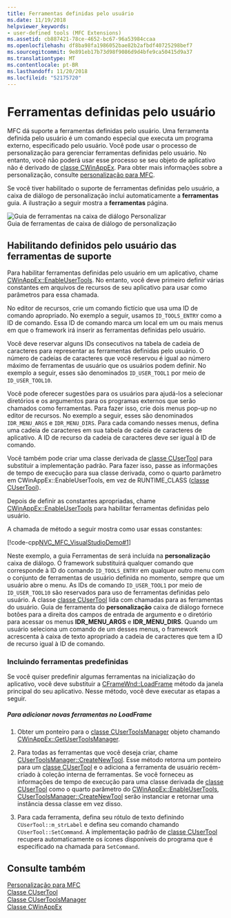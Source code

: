 ```yaml
---
title: Ferramentas definidas pelo usuário
ms.date: 11/19/2018
helpviewer_keywords:
- user-defined tools (MFC Extensions)
ms.assetid: cb887421-78ce-4652-bc67-96a53984ccaa
ms.openlocfilehash: df8ba98fa1986052bae82b2afbdf40725298bef7
ms.sourcegitcommit: 9e891eb17b73d98f9086d9d4bfe9ca50415d9a37
ms.translationtype: MT
ms.contentlocale: pt-BR
ms.lasthandoff: 11/20/2018
ms.locfileid: "52175720"
---
```

# <a name="user-defined-tools"></a>Ferramentas definidas pelo usuário

MFC dá suporte a ferramentas definidas pelo usuário. Uma ferramenta definida pelo usuário é um comando especial que executa um programa externo, especificado pelo usuário. Você pode usar o processo de personalização para gerenciar ferramentas definidas pelo usuário. No entanto, você não poderá usar esse processo se seu objeto de aplicativo não é derivado de [classe CWinAppEx](../mfc/reference/cwinappex-class.md). Para obter mais informações sobre a personalização, consulte [personalização para MFC](../mfc/customization-for-mfc.md).

Se você tiver habilitado o suporte de ferramentas definidas pelo usuário, a caixa de diálogo de personalização inclui automaticamente a **ferramentas** guia. A ilustração a seguir mostra a **ferramentas** página.

![Guia de ferramentas na caixa de diálogo Personalizar](../mfc/media/custdialogboxtoolstab.png "guia de ferramentas na caixa de diálogo Personalizar") <br/>
Guia de ferramentas de caixa de diálogo de personalização

## <a name="enabling-user-defined-tools-support"></a>Habilitando definidos pelo usuário das ferramentas de suporte

Para habilitar ferramentas definidas pelo usuário em um aplicativo, chame [CWinAppEx::EnableUserTools](../mfc/reference/cwinappex-class.md#enableusertools). No entanto, você deve primeiro definir várias constantes em arquivos de recursos de seu aplicativo para usar como parâmetros para essa chamada.

No editor de recursos, crie um comando fictício que usa uma ID de comando apropriado. No exemplo a seguir, usamos `ID_TOOLS_ENTRY` como a ID de comando. Essa ID de comando marca um local em um ou mais menus em que o framework irá inserir as ferramentas definidas pelo usuário.

Você deve reservar alguns IDs consecutivos na tabela de cadeia de caracteres para representar as ferramentas definidas pelo usuário. O número de cadeias de caracteres que você reservou é igual ao número máximo de ferramentas de usuário que os usuários podem definir. No exemplo a seguir, esses são denominados `ID_USER_TOOL1` por meio de `ID_USER_TOOL10`.

Você pode oferecer sugestões para os usuários para ajudá-los a selecionar diretórios e os argumentos para os programas externos que serão chamados como ferramentas. Para fazer isso, crie dois menus pop-up no editor de recursos. No exemplo a seguir, esses são denominados `IDR_MENU_ARGS` e `IDR_MENU_DIRS`. Para cada comando nesses menus, defina uma cadeia de caracteres em sua tabela de cadeia de caracteres de aplicativo. A ID de recurso da cadeia de caracteres deve ser igual à ID de comando.

Você também pode criar uma classe derivada de [classe CUserTool](../mfc/reference/cusertool-class.md) para substituir a implementação padrão. Para fazer isso, passe as informações de tempo de execução para sua classe derivada, como o quarto parâmetro em CWinAppEx::EnableUserTools, em vez de RUNTIME_CLASS ([classe CUserTool](../mfc/reference/cusertool-class.md)).

Depois de definir as constantes apropriadas, chame [CWinAppEx::EnableUserTools](../mfc/reference/cwinappex-class.md#enableusertools) para habilitar ferramentas definidas pelo usuário.

A chamada de método a seguir mostra como usar essas constantes:

[!code-cpp[NVC_MFC_VisualStudioDemo#1](../mfc/codesnippet/cpp/user-defined-tools_1.cpp)]

Neste exemplo, a guia Ferramentas de será incluída na **personalização** caixa de diálogo. O framework substituirá qualquer comando que corresponde à ID do comando `ID_TOOLS_ENTRY` em qualquer outro menu com o conjunto de ferramentas de usuário definida no momento, sempre que um usuário abre o menu. As IDs de comando `ID_USER_TOOL1` por meio de `ID_USER_TOOL10` são reservados para uso de ferramentas definidas pelo usuário. A classe [classe CUserTool](../mfc/reference/cusertool-class.md) lida com chamadas para as ferramentas do usuário. Guia de ferramenta do **personalização** caixa de diálogo fornece botões para a direita dos campos de entrada de argumento e o diretório para acessar os menus **IDR_MENU_ARGS** e **IDR_MENU_DIRS**. Quando um usuário seleciona um comando de um desses menus, o framework acrescenta à caixa de texto apropriado a cadeia de caracteres que tem a ID de recurso igual à ID de comando.

### <a name="including-predefined-tools"></a>Incluindo ferramentas predefinidas

Se você quiser predefinir algumas ferramentas na inicialização do aplicativo, você deve substituir a [CFrameWnd::LoadFrame](../mfc/reference/cframewnd-class.md#loadframe) método da janela principal do seu aplicativo. Nesse método, você deve executar as etapas a seguir.

##### <a name="to-add-new-tools-in-loadframe"></a>Para adicionar novas ferramentas no LoadFrame

1. Obter um ponteiro para o [classe CUserToolsManager](../mfc/reference/cusertoolsmanager-class.md) objeto chamando [CWinAppEx::GetUserToolsManager](../mfc/reference/cwinappex-class.md#getusertoolsmanager).

1. Para todas as ferramentas que você deseja criar, chame [CUserToolsManager::CreateNewTool](../mfc/reference/cusertoolsmanager-class.md#createnewtool). Esse método retorna um ponteiro para um [classe CUserTool](../mfc/reference/cusertool-class.md) e o adiciona a ferramenta de usuário recém-criado à coleção interna de ferramentas. Se você forneceu as informações de tempo de execução para uma classe derivada de [classe CUserTool](../mfc/reference/cusertool-class.md) como o quarto parâmetro do [CWinAppEx::EnableUserTools](../mfc/reference/cwinappex-class.md#enableusertools), [CUserToolsManager::CreateNewTool](../mfc/reference/cusertoolsmanager-class.md#createnewtool) serão instanciar e retornar uma instância dessa classe em vez disso.

1. Para cada ferramenta, defina seu rótulo de texto definindo `CUserTool::m_strLabel` e defina seu comando chamando `CUserTool::SetCommand`. A implementação padrão de [classe CUserTool](../mfc/reference/cusertool-class.md) recupera automaticamente os ícones disponíveis do programa que é especificado na chamada para `SetCommand`.

## <a name="see-also"></a>Consulte também

[Personalização para MFC](../mfc/customization-for-mfc.md)<br/>
[Classe CUserTool](../mfc/reference/cusertool-class.md)<br/>
[Classe CUserToolsManager](../mfc/reference/cusertoolsmanager-class.md)<br/>
[Classe CWinAppEx](../mfc/reference/cwinappex-class.md)

